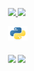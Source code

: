 <div>
  <a href="https://github.com/allenhichard">
  <img height="180em" src="https://github-readme-stats.vercel.app/api?username=allenhichard&show_icons=true&theme=dracula&include_all_commits=true&count_private=true"/>
  <img height="180em" src="https://github-readme-stats.vercel.app/api/top-langs/?username=allenhichard&layout=compact&langs_count=7&theme=dracula"/>
</div>
<div style="display: inline_block"><br>
  <img align="center" alt="Allen-Python" height="30" width="40" src="https://raw.githubusercontent.com/devicons/devicon/master/icons/python/python-original.svg">
</div>
  
  ##
 
<div> 
 
  <a href = "mailto:allenhichard21@gmail.com"><img src="https://img.shields.io/badge/-Gmail-%23333?style=for-the-badge&logo=gmail&logoColor=white" target="_blank"></a>
  <a href="https://www.linkedin.com/in/allen-hichard-b4a421a4/" target="_blank"><img src="https://img.shields.io/badge/-LinkedIn-%230077B5?style=for-the-badge&logo=linkedin&logoColor=white" target="_blank"></a> 
 
 
</div>



